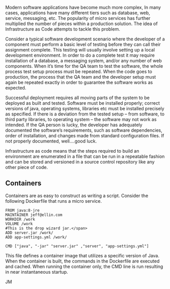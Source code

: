 Modern software applications have become much more complex, In many cases, applications have many different tiers such as database, web, service, messaging, etc. The popularity of micro services has further multiplied the number of pieces within a production solution.
The idea of Infrastructure as Code attempts to tackle this problem.

Consider a typical software development scenario where the developer of a component must perform a basic level of testing before they can call their assignment complete. This testing will usually involve setting up a local development environment. In order to do a complete test it may require installation of a database, a messaging system, and/or any number of web components. When it’s time for the QA team to test the software, the whole process test setup process must be repeated. When the code goes to production, the process that the QA team and the developer setup must again be repeated exactly in order to guarantee the software works as expected.

Successful deployment requires all moving parts of the system to be deployed as built and tested. Software must be installed properly; correct versions of java, operating systems, libraries etc must be installed precisely as specified. If there is a deviation from the tested setup – from software, to third party libraries, to operating system – the software may not work as intended.
If the QA person is lucky, the developer has adequately documented the software’s requirements, such as software dependencies, order of installation, and changes made from standard configuration files. If not properly documented, well….good luck.

Infrastructure as code means that the steps required to build an environment are enumerated in a file that can be run in a repeatable fashion and can be stored and versioned in a source control repository like any other piece of code.

## Containers

Containers are as easy to construct as writing a script. Consider the following Dockerfile that runs a micro service.

```
FROM java:8-jre
MAINTAINER jeff@ellin.com
WORKDIR /work
VOLUME /work
#This is the drop wizard jar.</span>
ADD server.jar /work/
ADD app-settings.yml /work/

CMD ["java", "-jar" "server.jar" ,"server", "app-settings.yml"]
```

This file defines a container image that utilizes a specific version of Java. When the container is built, the commands in the Dockerfile are executed and cached. When running the container only, the CMD line is run resulting in near instantaneous startup.

JM